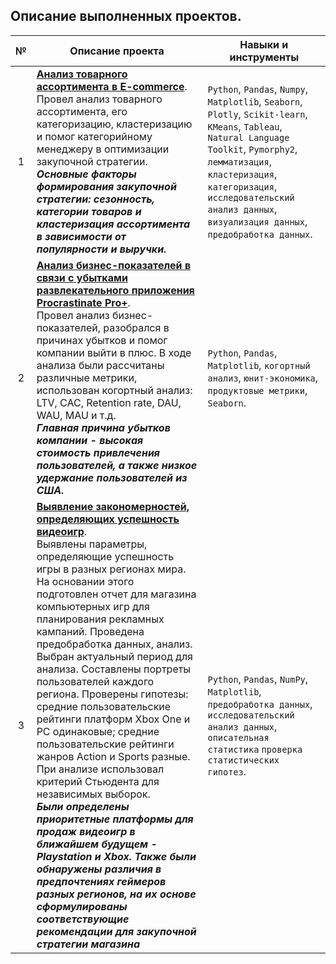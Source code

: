 ## Описание выполненных проектов. 
**№** |**Описание проекта** |**Навыки и инструменты**
:-----------:|----------|------------------------ 
1|[**Анализ товарного ассортимента в E-commerce**](https://nbviewer.org/github/sashasepp/da_projects/blob/cfd04585fc0914ed272736609df9acf548354928/11_ecommerce_items_category_clustering/11_ecommerce_items_category_clustering.ipynb).<br>Провел анализ товарного ассортимента, его категоризацию, кластеризацию и помог категорийному менеджеру в оптимизации закупочной стратегии. <br>***Основные факторы формирования закупочной стратегии: сезонность, категории товаров и кластеризация ассортимента в зависимости от популярности и выручки.***| `Python`, `Pandas`, `Numpy`, `Matplotlib`, `Seaborn`, `Plotly`, `Scikit-learn`, `KMeans`, `Tableau`, `Natural Language Toolkit`, `Pymorphy2`, `лемматизация`, `кластеризация`, `категоризация`, `исследовательский анализ данных`, `визуализация данных`, `предобработка данных`.
2|[**Анализ бизнес-показателей в связи с убытками развлекательного приложения Procrastinate Pro+**](https://nbviewer.org/github/sashasepp/da_projects/blob/cfd04585fc0914ed272736609df9acf548354928/5_%20business_metrics/5_%20business_metrics.ipynb).<br>Провел анализ бизнес-показателей, разобрался в причинах убытков и помог компании выйти в плюс. В ходе анализа были рассчитаны различные метрики, использован когортный анализ: LTV, CAC, Retention rate, DAU, WAU, MAU и т.д. <br>***Главная причина убытков компании  - высокая стоимость привлечения пользователей, а также низкое удержание пользователей из США.***| `Python`, `Pandas`, `Matplotlib`, `когортный анализ`, `юнит-экономика`, `продуктовые метрики`, `Seaborn`.
3|[**Выявление закономерностей, определяющих успешность видеоигр**](https://nbviewer.org/github/sashasepp/da_projects/blob/cfd04585fc0914ed272736609df9acf548354928/4_games_sales/4_games_sales.ipynb).<br>Выявлены параметры, определяющие успешность игры в разных регионах мира. На основании этого подготовлен отчет для магазина компьютерных игр для планирования рекламных кампаний. Проведена предобработка данных, анализ. Выбран актуальный период для анализа. Составлены портреты пользователей каждого региона. Проверены гипотезы: средние пользовательские рейтинги платформ Xbox One и PC одинаковые; средние пользовательские рейтинги жанров Action и Sports разные. При анализе использовал критерий Стьюдента для независимых выборок. <br>***Были определены приоритетные платформы для продаж видеоигр в ближайшем будущем - Playstation и  Xbox. Также были обнаружены различия в предпочтениях геймеров разных регионов, на их основе сформулированы соответствующие рекомендации для закупочной стратегии магазина***| `Python`, `Pandas`, `NumPy`, `Matplotlib`, `предобработка данных`, `исследовательский анализ данных`, `описательная статистика` `проверка статистических гипотез`.
